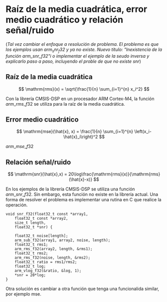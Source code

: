 # Raíz de la media cuadrática, error medio cuadrático y relación señal/ruido

(*Tal vez cambiar el enfoque a resolución de problema. El problema es que
los ejemplos usan $arm_snr_f32$ y ya no existe. Nuevo título: "Inexistencia
de la función $arm\_snr\_f32$"i o implementar el ejemplo de la seudo
inversa y explicarlo paso a paso, incluyendo el proble de que no existe snr*)

## Raíz de la media cuadrática

$$ \mathrm{rms}(x) = \sqrt{\frac{1}{n} \sum_{i=1}^{n} x_i^2} $$

Con la librería CMSIS-DSP en un procesador ARM Cortex-M4, la función
$arm\_rms\_f32$ se utiliza para la raíz de la media cuadrática.

## Error medio cuadrático

$$ \mathrm{mse}(\hat{x}, x) =
	\frac{1}{n} \sum_{i=1}^{n} \left(x_i-\hat{x}_i\right)^2 $$

$arm\_mse\_f32$

## Relación señal/ruido

$$ \mathrm{snr}(\hat{x},x) =
	20\log\frac{\mathrm{rms}(x)}{\mathrm{rms}(\hat{x}-x)} $$

En los ejemplos de la librería CMSIS-DSP se utiliza una función
$arm\_snr\_f32$. Sin embargo, esta función no existe en la librería actual.
Una forma de resolver el problema es implementar 
una rutina en C que realice la operación.

~~~
void snr_f32(float32_t const *array1,
	float32_t const *array2, 
	size_t length,
	float32_t *snr) {

	float32_t noise[length];
	arm_sub_f32(array1, array2, noise, length);
	float32_t rms1;
	arm_rms_f32(array2, length, &rms1);
	float32_t rms2;
	arm_rms_f32(noise, length, &rms2);
	float32_t ratio = rms1/rms2;
	float32_t log;
	arm_vlog_f32(&ratio, &log, 1);
	*snr = 20*log;
}
~~~

Otra solución es cambiar a otra función que tenga una funcionalida similar,
por ejemplo $\mathrm{mse}$.
